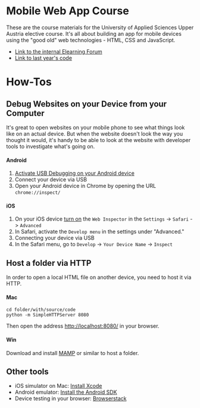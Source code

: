 # Mobile Web App Course

These are the course materials for the University of Applied Sciences Upper Austria elective course. It's all about building an app for mobile devices using the "good old" web technologies - HTML, CSS and JavaScript.

* [Link to the internal Elearning Forum](https://elearning.fh-hagenberg.at/course/view.php?id=5487)
* [Link to last year's code](https://github.com/filR/course-mobile-web-app-2016)





# How-Tos

## Debug Websites on your Device from your Computer

It's great to open websites on your mobile phone to see what things look like on an actual device. But when the website doesn't look the way you thought it would, it's handy to be able to look at the website with developer tools to investigate what's going on.

#### Android

1. [Activate USB Debugging on your Android device](https://stackoverflow.com/questions/16707137/how-to-find-and-turn-on-usb-debugging-mode-on-nexus-4#answer-16707217)
2. Connect your device via USB
2. Open your Android device in Chrome by opening the URL `chrome://inspect/`

#### iOS

1. On your iOS device [turn on](https://blog.idrsolutions.com/2015/02/remote-debugging-ios-safari-on-os-x-windows-and-linux/) the `Web Inspector`  in the `Settings` -> `Safari` -> `Advanced`
2. In Safari, activate the `Develop menu` in the settings under "Advanced."
3. Connecting your device via USB
4. In the Safari menu, go to `Develop` -> `Your Device Name` -> `Inspect`


## Host a folder via HTTP

In order to open a local HTML file on another device, you need to host it via HTTP.

#### Mac

```
cd folder/with/source/code
python -m SimpleHTTPServer 8080
```
Then open the address [http://localhost:8080/]() in your browser.

#### Win

Download and install [MAMP](https://www.mamp.info/) or similar to host a folder.

## Other tools

* iOS simulator on Mac: [Install Xcode](https://developer.apple.com/xcode/)
* Android emulator: [Install the Android SDK](https://developer.android.com/sdk/index.html)
* Device testing in your browser: [Browserstack](https://www.browserstack.com/)
